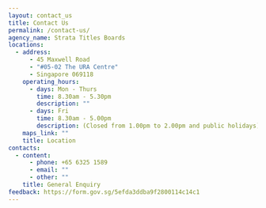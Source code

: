 ```yaml
---
layout: contact_us
title: Contact Us
permalink: /contact-us/
agency_name: Strata Titles Boards
locations:
  - address:
      - 45 Maxwell Road
      - "#05-02 The URA Centre"
      - Singapore 069118
    operating_hours:
      - days: Mon - Thurs
        time: 8.30am - 5.30pm
        description: ""
      - days: Fri
        time: 8.30am - 5.00pm
        description: (Closed from 1.00pm to 2.00pm and public holidays)
    maps_link: ""
    title: Location
contacts:
  - content:
      - phone: +65 6325 1589
      - email: ""
      - other: ""
    title: General Enquiry
feedback: https://form.gov.sg/5efda3ddba9f2800114c14c1
---
```

